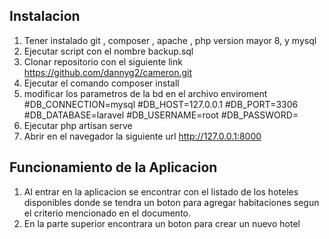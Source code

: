 
## Instalacion

1. Tener instalado git , composer , apache , php version  mayor  8, y mysql
2. Ejecutar script con el nombre backup.sql
3. Clonar repositorio con el siguiente link https://github.com/dannyg2/cameron.git
4. Ejecutar el comando composer install
5. modificar los parametros de la bd en el archivo enviroment 
    #DB_CONNECTION=mysql
    #DB_HOST=127.0.0.1
    #DB_PORT=3306
    #DB_DATABASE=laravel
    #DB_USERNAME=root
    #DB_PASSWORD=
6. Ejecutar php artisan serve
7. Abrir en el navegador la siguiente url http://127.0.0.1:8000


## Funcionamiento de la Aplicacion
1. Al entrar en la aplicacion se encontrar con el listado de los hoteles disponibles donde se tendra un boton para agregar habitaciones segun el criterio mencionado en el documento.
2. En la parte superior encontrara un boton para crear un nuevo hotel